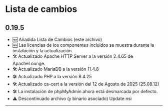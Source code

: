 # Lista de cambios

## 0.19.5

- 🆕 Añadida Lista de Cambios (este archivo)
- 🆕 Las licencias de los componentes incluidos se muestra durante la instalación y la actualización.
- 🛠 Actualizado Apache HTTP Server a la versión 2.4.65 de ApacheLounge.
- 🛠 Actualizado MariaDB a la versión 11.4.8
- 🛠 Actualizado PHP a la versión 8.4.25
- 🛠 Actualizado ca-cert a la versión del 12 de Agosto de 2025 (25.08.12)
- 🛠 La instalación de phpMyAdmin ahora está desmarcada por defecto.
- ⚠ Descontinuado archivo (y binario asociado) Update.nsi

---